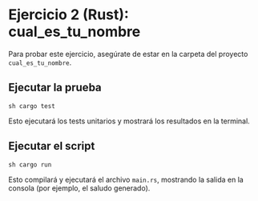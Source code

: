 # Ejercicio 2 (Rust): cual_es_tu_nombre

Para probar este ejercicio, asegúrate de estar en la carpeta del proyecto `cual_es_tu_nombre`.

## Ejecutar la prueba

```sh cargo test ```

Esto ejecutará los tests unitarios y mostrará los resultados en la terminal.

## Ejecutar el script

```sh cargo run ```

Esto compilará y ejecutará el archivo `main.rs`, mostrando la salida en la consola (por ejemplo, el saludo generado). 